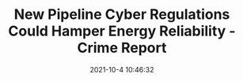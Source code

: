 ---
"title": "New Pipeline Cyber Regulations Could Hamper Energy Reliability - Crime Report"
"date": "2021-10-4 10:46:32"
"feed_name": "GOOGLENEWSINDUSTRIAL"
"feed_website": "https://news.google.com/search?q=industrial%2Bincident&hl=en-US&gl=US&ceid=US:en"
"feed_rss": "https://news.google.com/rss/search?q=industrial%2Bincident&hl=en-US&gl=US&ceid=US:en"
"link": "https://thecrimereport.org/2021/10/04/new-emergency-pipeline-cyber-regulations-are-necessary-but-could-hamper-reliability/"
"source": "{'href': 'https://thecrimereport.org', 'title': 'Crime Report'}"
"file": "_posts/2021-1-1-2dfcc407106b7a2ac077205fdd44731b3187da82.md"
"accident": "0"
"drilling": "0"
"dead": "0"
"injured": "0"
"arrested": "0"
"place": "unknown place"
"where": "unknown site"
"causes": "unknown"
"place_uri": "unknown place"
---